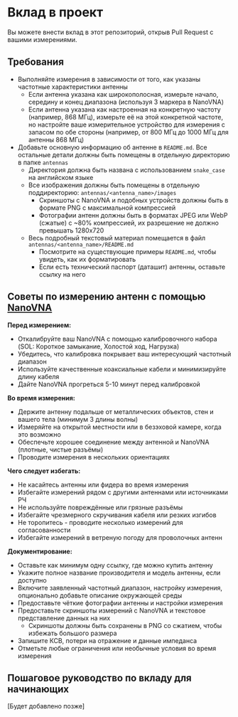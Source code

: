 # Вклад в проект

Вы можете внести вклад в этот репозиторий, открыв Pull Request с вашими измерениями.

## Требования

- Выполняйте измерения в зависимости от того, как указаны частотные характеристики антенны
  - Если антенна указана как широкополосная, измерьте начало, середину и конец диапазона (используя 3 маркера в NanoVNA)
  - Если антенна указана как настроенная на конкретную частоту (например, 868 МГц), измерьте её на этой конкретной частоте, но настройте ваше измерительное устройство для измерения с запасом по обе стороны (например, от 800 МГц до 1000 МГц для антенны 868 МГц)
- Добавьте основную информацию об антенне в `README.md`. Все остальные детали должны быть помещены в отдельную директорию в папке `antennas`
  - Директория должна быть названа с использованием `snake_case` на английском языке
  - Все изображения должны быть помещены в отдельную поддиректорию: `antennas/<antenna_name>/images`
    - Скриншоты с NanoVNA и подобных устройств должны быть в формате PNG с максимальной компрессией
    - Фотографии антенн должны быть в форматах JPEG или WebP (сжатые) с ~80% компрессией, их разрешение не должно превышать 1280x720
  - Весь подробный текстовый материал помещается в файл `antennas/<antenna_name>/README.md`
    - Посмотрите на существующие примеры `README.md`, чтобы увидеть, как их форматировать
    - Если есть технический паспорт (даташит) антенны, оставьте ссылку на него

## Советы по измерению антенн с помощью [NanoVNA](https://nanovna.com)

**Перед измерением:**
- Откалибруйте ваш NanoVNA с помощью калибровочного набора (SOL: Короткое замыкание, Холостой ход, Нагрузка)
- Убедитесь, что калибровка покрывает ваш интересующий частотный диапазон
- Используйте качественные коаксиальные кабели и минимизируйте длину кабеля
- Дайте NanoVNA прогреться 5-10 минут перед калибровкой

**Во время измерения:**
- Держите антенну подальше от металлических объектов, стен и вашего тела (минимум 3 длины волны)
- Измеряйте на открытой местности или в безэховой камере, когда это возможно
- Обеспечьте хорошее соединение между антенной и NanoVNA (плотные, чистые разъёмы)
- Проводите измерения в нескольких ориентациях

**Чего следует избегать:**
- Не касайтесь антенны или фидера во время измерения
- Избегайте измерений рядом с другими антеннами или источниками РЧ
- Не используйте повреждённые или грязные разъёмы
- Избегайте чрезмерного скручивания кабеля или резких изгибов
- Не торопитесь - проводите несколько измерений для согласованности
- Избегайте измерений в ветреную погоду для проволочных антенн

**Документирование:**
- Оставьте как минимум одну ссылку, где можно купить антенну
- Укажите полное название производителя и модель антенны, если доступно
- Включите заявленный частотный диапазон, настройку измерения, опционально добавьте описание окружающей среды
- Предоставьте чёткие фотографии антенны и настройки измерения
- Предоставьте скриншоты измерений с NanoVNA и текстовое представление данных на них
  - Скриншоты должны быть сохранены в PNG со сжатием, чтобы избежать большого размера
- Запишите КСВ, потери на отражение и данные импеданса
- Отметьте любые ограничения или необычные условия во время измерения

## Пошаговое руководство по вкладу для начинающих

[Будет добавлено позже]
